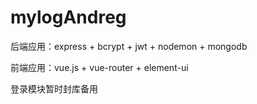 # mylogAndreg
后端应用：express + bcrypt + jwt + nodemon + mongodb

前端应用：vue.js + vue-router + element-ui



登录模块暂时封库备用

